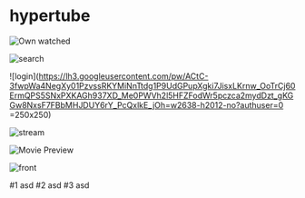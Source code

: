 # hypertube


![Own watched](https://lh3.googleusercontent.com/pw/ACtC-3d9BzVhPVNuYAd-D_Jg2d0NMALnFPJ5-ukOqsqPz6kBiLqcvKQRJmq5RWbEsSGBRPXjg3DM9sgpvR35lT08reZqOTbYwEnf7fvFF87qujYB6m9zhsQMoIbO_-_x2XSL5lCOTdeZozUbTgRAq_vR8PT3=w2516-h2012-no?authuser=0)

![search](https://lh3.googleusercontent.com/pw/ACtC-3djxtcfqepE9i9ISBibyV9N0VC7Ap_SCVhKBOKAiHdVsIVP2eA3PX98YwjBYw4Xj3EnYLOwvKBwV87jIQ-qsAsxvllbk3Upeixt-NyVE-elyH09OCj2JN2QbL3r9_sN08NBkKo4KUUkDXSqibN5vmWC=w2516-h2012-no?authuser=0)

![login](https://lh3.googleusercontent.com/pw/ACtC-3fwpWa4NegXy01PzvssRKYMiNnTtdg1P9UdGPupXgki7JisxLKrnw_OoTrCj60ErmQPS5SNxPXKAGh937XD_Me0PWVh2l5HFZFodWr5pczca2mydDzt_gKGGw8NxsF7FBbMHJDUY6rY_PcQxlkE_jOh=w2638-h2012-no?authuser=0 =250x250)

![stream](https://lh3.googleusercontent.com/pw/ACtC-3dqqRd_ewVnRafqd5hxNNbd1Nz_heEDg_SgOYoL3jr5ezuM5rMaKEJx9Vcr22lD3Gs-1TEFZMJnsQz3DAc59BWyJnmuNfpC4XA6XEOrn_wu1E2dc6g6eVXZmG56-q44uSWBwTRMErfF2EjzP3Cvr4ku=w2638-h2012-no?authuser=0)

![Movie Preview](https://lh3.googleusercontent.com/pw/ACtC-3e-awmavpCECLW4nHnI3pDy4YRoQiGN80p9qbsZimD_W_DC5H51TFNbd06q_krZmGjHeA5Tz-8BzUZ6SJOLd1D5p9b9dtHw3-xeM1_ZSAFMdyqpxlFcTEaoUpl_IZbrnp0ZJJ8r9MGFMj9AJQc1v41n=w2360-h2012-no?authuser=0)

![front](https://lh3.googleusercontent.com/pw/ACtC-3d2al1P0QPifQTkPm5ZGBAEDyFAc4pGLb65zdnJAlovK43mDKn-u6TKb78d_BEzHFyQ7wYwPghgpRkHhOTy5IG2Y9K7m5_N5DT0iQX4K--novVea_UAtHKE_gnwrw5brbags8bb_v_sG88LAa791xy1=w2214-h2012-no?authuser=0)

#1 asd
#2 asd
#3 asd
